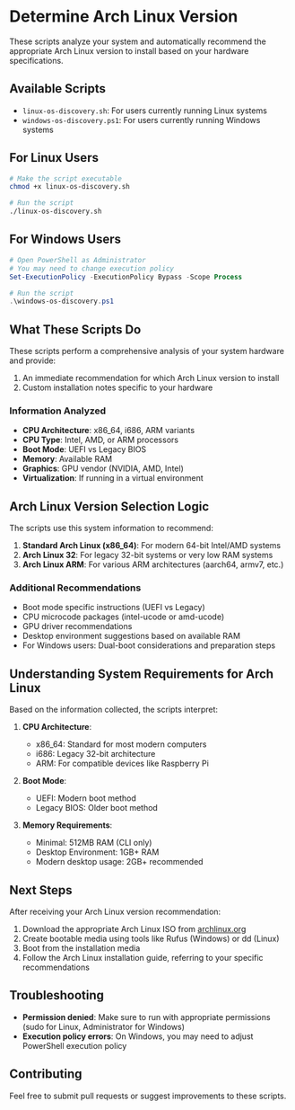 # Determine Arch Linux Version

These scripts analyze your system and automatically recommend the appropriate Arch Linux version to install based on your hardware specifications.

## Available Scripts

- `linux-os-discovery.sh`: For users currently running Linux systems
- `windows-os-discovery.ps1`: For users currently running Windows systems

## For Linux Users

```bash
# Make the script executable
chmod +x linux-os-discovery.sh

# Run the script
./linux-os-discovery.sh
```

## For Windows Users

```powershell
# Open PowerShell as Administrator
# You may need to change execution policy
Set-ExecutionPolicy -ExecutionPolicy Bypass -Scope Process

# Run the script
.\windows-os-discovery.ps1
```

## What These Scripts Do

These scripts perform a comprehensive analysis of your system hardware and provide:

1. An immediate recommendation for which Arch Linux version to install
2. Custom installation notes specific to your hardware

### Information Analyzed

- **CPU Architecture**: x86_64, i686, ARM variants
- **CPU Type**: Intel, AMD, or ARM processors
- **Boot Mode**: UEFI vs Legacy BIOS
- **Memory**: Available RAM
- **Graphics**: GPU vendor (NVIDIA, AMD, Intel)
- **Virtualization**: If running in a virtual environment

## Arch Linux Version Selection Logic

The scripts use this system information to recommend:

1. **Standard Arch Linux (x86_64)**: For modern 64-bit Intel/AMD systems
2. **Arch Linux 32**: For legacy 32-bit systems or very low RAM systems
3. **Arch Linux ARM**: For various ARM architectures (aarch64, armv7, etc.)

### Additional Recommendations

- Boot mode specific instructions (UEFI vs Legacy)
- CPU microcode packages (intel-ucode or amd-ucode)
- GPU driver recommendations
- Desktop environment suggestions based on available RAM
- For Windows users: Dual-boot considerations and preparation steps

## Understanding System Requirements for Arch Linux

Based on the information collected, the scripts interpret:

1. **CPU Architecture**:
   - x86_64: Standard for most modern computers
   - i686: Legacy 32-bit architecture
   - ARM: For compatible devices like Raspberry Pi

2. **Boot Mode**:
   - UEFI: Modern boot method
   - Legacy BIOS: Older boot method

3. **Memory Requirements**:
   - Minimal: 512MB RAM (CLI only)
   - Desktop Environment: 1GB+ RAM
   - Modern desktop usage: 2GB+ recommended

## Next Steps

After receiving your Arch Linux version recommendation:

1. Download the appropriate Arch Linux ISO from [archlinux.org](https://archlinux.org/download/)
2. Create bootable media using tools like Rufus (Windows) or dd (Linux)
3. Boot from the installation media
4. Follow the Arch Linux installation guide, referring to your specific recommendations

## Troubleshooting

- **Permission denied**: Make sure to run with appropriate permissions (sudo for Linux, Administrator for Windows)
- **Execution policy errors**: On Windows, you may need to adjust PowerShell execution policy

## Contributing

Feel free to submit pull requests or suggest improvements to these scripts.
